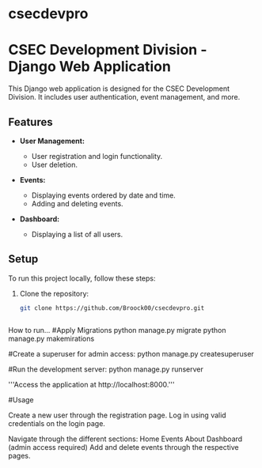 # csecdevpro

# CSEC Development Division - Django Web Application

This Django web application is designed for the CSEC Development Division. It includes user authentication, event management, and more.

## Features

- **User Management:**
  - User registration and login functionality.
  - User deletion.

- **Events:**
  - Displaying events ordered by date and time.
  - Adding and deleting events.

- **Dashboard:**
  - Displaying a list of all users.

## Setup

To run this project locally, follow these steps:

1. Clone the repository:

   ```bash
   git clone https://github.com/Broock00/csecdevpro.git



How to run...
#Apply Migrations
    python manage.py migrate
    python manage.py makemirations

#Create a superuser for admin access:
    python manage.py createsuperuser

#Run the development server:
    python manage.py runserver

'''Access the application at http://localhost:8000.'''


#Usage

Create a new user through the registration page.
Log in using valid credentials on the login page.

Navigate through the different sections:
    Home
    Events
    About
    Dashboard (admin access required)
    Add and delete events through the respective pages.
